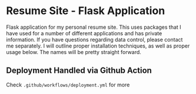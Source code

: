 # Resume Site - Flask Application
Flask application for my personal resume site.  This uses packages that 
I have used for a number of different applications and has private
information. If you have questions regarding data control, please 
contact me separately. I will outline proper installation techniques, as
well as proper usage below. The names will be pretty straight forward.

## Deployment Handled via Github Action
Check `.github/workflows/deployment.yml` for more


